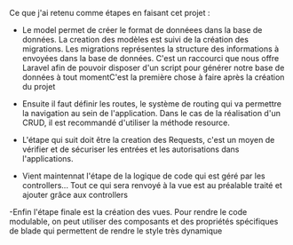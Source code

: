 Ce que j'ai retenu comme étapes en faisant cet projet :

- Le model permet de créer le format de donnéees dans la base de données. La creation des modèles est suivi de la création des migrations. Les migrations représentes la structure des informations à envoyées dans la base de données. C'est un raccourci que nous offre Laravel afin de pouvoir disposer d'un script pour générer notre base de données à tout momentC'est la première chose à faire après la création du projet 

- Ensuite il faut définir les routes, le système de routing qui va permettre la navigation au sein de l'application. Dans le cas de la réalisation d'un CRUD, il est recommandé d'utiliser la méthode resource.  

- L'étape qui suit doit être la creation des Requests, c'est un moyen de vérifier et de sécuriser les entrées et les autorisations dans l'applications.

- Vient maintennat l'étape de la logique de code qui est géré par les controllers... Tout ce qui sera renvoyé à la vue est au préalable traité et ajouter grâce aux controllers

-Enfin l'étape finale est la création des vues. Pour rendre le code modulable, on peut utiliser des composants et des propriétés spécifiques de blade qui permettent de rendre le style très dynamique 
